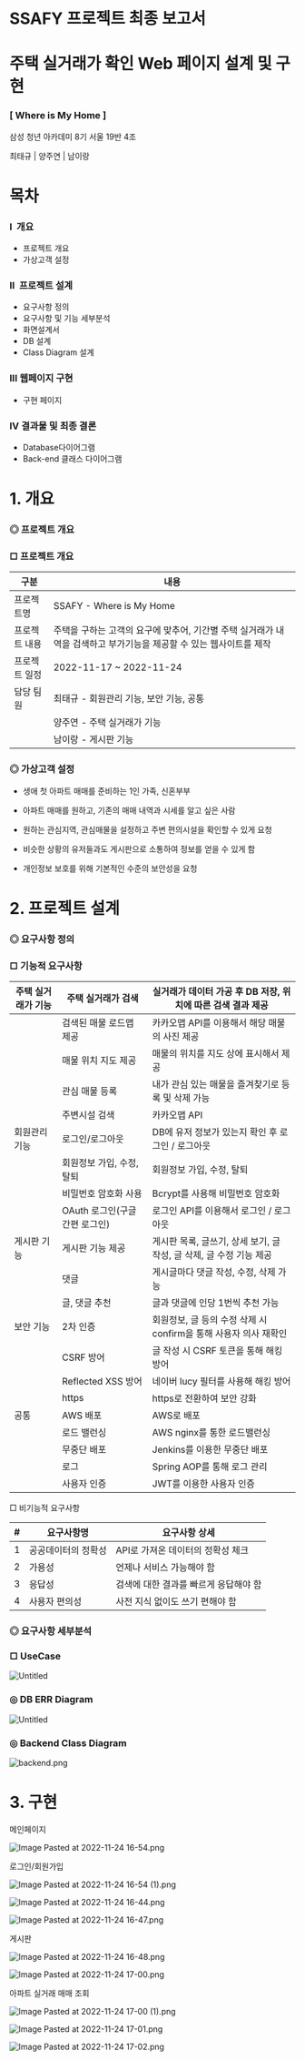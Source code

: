 # SSAFY 프로젝트 최종 보고서

# 주택 실거래가 확인 Web 페이지 설계 및 구현

### [ Where is My Home ]

삼성 청년 아카데미 8기 서울 19반 4조

최태규 | 양주연 | 남이랑

# 목차

### I  개요

- 프로젝트 개요
- 가상고객 설정

### II  프로젝트 설계

- 요구사항 정의
- 요구사항 및 기능 세부분석
- 화면설계서
- DB 설계
- Class Diagram 설계

### III 웹페이지 구현

- 구현 페이지

### IV 결과물 및 최종 결론

- Database다이어그램
- Back-end 클래스 다이어그램

# 1. 개요

### ◎ 프로젝트 개요

### □ 프로젝트 개요

| 구분          | 내용                                                                                                               |
| ------------- | ------------------------------------------------------------------------------------------------------------------ |
| 프로젝트명    | SSAFY - Where is My Home                                                                                           |
| 프로젝트 내용 | 주택을 구하는 고객의 요구에 맞추어, 기간별 주택 실거래가 내역을 검색하고 부가기능을 제공할 수 있는 웹사이트를 제작 |
| 프로젝트 일정 | 2022-11-17 ~ 2022-11-24                                                                                            |
| 담당 팀원     | 최태규 - 회원관리 기능, 보안 기능, 공통                                                                            |
|               | 양주연 - 주택 실거래가 기능                                                                                        |
|               | 남이랑 - 게시판 기능                                                                                               |

### ◎ 가상고객 설정

- 생애 첫 아파트 매매를 준비하는 1인 가족, 신혼부부

- 아파트 매매를 원하고, 기존의 매매 내역과 시세를 알고 싶은 사람

- 원하는 관심지역, 관심매물을 설정하고 주변 편의시설을 확인할 수 있게 요청

- 비슷한 상황의 유저들과도 게시판으로 소통하여 정보를 얻을 수 있게 함

- 개인정보 보호를 위해 기본적인 수준의 보안성을 요청

# 2. 프로젝트 설계

### ◎ 요구사항 정의

### □ 기능적 요구사항

| 주택 실거래가 기능 | 주택 실거래가 검색             | 실거래가 데이터 가공 후 DB 저장, 위치에 따른 검색 결과 제공         |
| ------------------ | ------------------------------ | ------------------------------------------------------------------- |
|                    | 검색된 매물 로드맵 제공        | 카카오맵 API를 이용해서 해당 매물의 사진 제공                    |
|                    | 매물 위치 지도 제공            | 매물의 위치를 지도 상에 표시해서 제공                               |
|                    | 관심 매물 등록                 | 내가 관심 있는 매물을 즐겨찾기로 등록 및 삭제 가능                  |
|                    | 주변시설 검색                  | 카카오맵 API                                                        |
| 회원관리 기능      | 로그인/로그아웃                | DB에 유저 정보가 있는지 확인 후 로그인 / 로그아웃                   |
|                    | 회원정보 가입, 수정, 탈퇴      | 회원정보 가입, 수정, 탈퇴                                           |
|                    | 비밀번호 암호화 사용           | Bcrypt를 사용해 비밀번호 암호화                                     |
|                    | OAuth 로그인(구글 간편 로그인) | 로그인 API를 이용해서 로그인 / 로그아웃                             |
| 게시판 기능        | 게시판 기능 제공               | 게시판 목록, 글쓰기, 상세 보기, 글 작성, 글 삭제, 글 수정 기능 제공 |
|                    | 댓글                           | 게시글마다 댓글 작성, 수정, 삭제 가능                               |
|                    | 글, 댓글 추천                  | 글과 댓글에 인당 1번씩 추천 가능                                    |
| 보안 기능          | 2차 인증                       | 회원정보, 글 등의 수정 삭제 시 confirm을 통해 사용자 의사 재확인    |
|                    | CSRF 방어                      | 글 작성 시 CSRF 토큰을 통해 해킹 방어                               |
|                    | Reflected XSS 방어             | 네이버 lucy 필터를 사용해 해킹 방어                                 |
|                    | https                          | https로 전환하여 보안 강화                                          |
| 공통               | AWS 배포                       | AWS로 배포                                                          |
|                    | 로드 밸런싱                    | AWS nginx를 통한 로드밸런싱                                         |
|                    | 무중단 배포                    | Jenkins를 이용한 무중단 배포                                        |
|                    | 로그                           | Spring AOP를 통해 로그 관리                                         |
|                    | 사용자 인증                    | JWT를 이용한 사용자 인증                                            |

□ 비기능적 요구사항

| #   | 요구사항명          | 요구사항 상세                         |
| --- | ------------------- | ------------------------------------- |
| 1   | 공공데이터의 정확성 | API로 가져온 데이터의 정확성 체크     |
| 2   | 가용성              | 언제나 서비스 가능해야 함             |
| 3   | 응답성              | 검색에 대한 결과를 빠르게 응답해야 함 |
| 4   | 사용자 편의성       | 사전 지식 없이도 쓰기 편해야 함       |

### ◎ 요구사항 세부분석

### □ UseCase

![Untitled](readme_img/Untitled.png)

### ◎ DB ERR Diagram

![Untitled](readme_img/Untitled%201.png)

### ◎ Backend Class Diagram

![backend.png](readme_img/backend.png)

# 3. 구현

메인페이지

![Image Pasted at 2022-11-24 16-54.png](readme_img/Image_Pasted_at_2022-11-24_16-54.png)

로그인/회원가입

![Image Pasted at 2022-11-24 16-54 (1).png](<readme_img/Image_Pasted_at_2022-11-24_16-54_(1).png>)

![Image Pasted at 2022-11-24 16-44.png](readme_img/Image_Pasted_at_2022-11-24_16-44.png)

![Image Pasted at 2022-11-24 16-47.png](readme_img/Image_Pasted_at_2022-11-24_16-47.png)

게시판

![Image Pasted at 2022-11-24 16-48.png](readme_img/Image_Pasted_at_2022-11-24_16-48.png)

![Image Pasted at 2022-11-24 17-00.png](readme_img/Image_Pasted_at_2022-11-24_17-00.png)

아파트 실거래 매매 조회

![Image Pasted at 2022-11-24 17-00 (1).png](<readme_img/Image_Pasted_at_2022-11-24_17-00_(1).png>)

![Image Pasted at 2022-11-24 17-01.png](readme_img/Image_Pasted_at_2022-11-24_17-01.png)

![Image Pasted at 2022-11-24 17-02.png](readme_img/Image_Pasted_at_2022-11-24_17-02.png)
